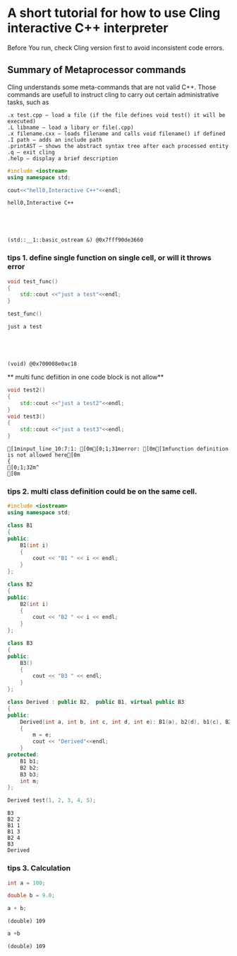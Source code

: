 
# A short tutorial for how to use Cling interactive C++ interpreter

Before You run, check Cling version first to avoid inconsistent code errors.

## Summary of Metaprocessor commands
Cling understands some meta-commands that are not valid C++. Those commands are usefull to instruct cling to carry out certain administrative tasks, such as

    .x test.cpp – load a file (if the file defines void test() it will be executed)
    .L libname – load a libary or file(.cpp)
    .x filename.cxx – loads filename and calls void filename() if defined
    .I path – adds an include path
    .printAST – shows the abstract syntax tree after each processed entity
    .q – exit cling
    .help – display a brief description


```c++
#include <iostream>
using namespace std;

cout<<"hell0,Interactive C++"<<endl;
```

    hell0,Interactive C++





    (std::__1::basic_ostream &) @0x7fff90de3660




### tips 1. define single function on single cell, or will it throws error


```c++
void test_func() 
{
    std::cout <<"just a test"<<endl;
}
```




    




```c++
test_func()
```

    just a test





    (void) @0x700008e0ac18




** multi func defiition in one code block is not allow**


```c++
void test2() 
{
    std::cout <<"just a test2"<<endl;
}
void test3() 
{
    std::cout <<"just a test3"<<endl;
}
```

    [1minput_line_10:7:1: [0m[0;1;31merror: [0m[1mfunction definition is not allowed here[0m
    {
    [0;1;32m^
    [0m



### tips 2. multi class definition could be on the same cell.


```c++
#include <iostream>
using namespace std;

class B1
{
public:
    B1(int i)
    {
        cout << "B1 " << i << endl;
    }
};

class B2
{
public:
    B2(int i)
    {
        cout << "B2 " << i << endl;
    }
};

class B3
{
public:
    B3()
    {
        cout << "B3 " << endl;
    }
};

class Derived : public B2,  public B1, virtual public B3
{
public:
    Derived(int a, int b, int c, int d, int e): B1(a), b2(d), b1(c), B2(b)
    {
        m = e;
        cout << "Derived"<<endl;
    }
protected:
    B1 b1;
    B2 b2;
    B3 b3;
    int m;
};
```




    




```c++
Derived test(1, 2, 3, 4, 5);
```

    B3 
    B2 2
    B1 1
    B1 3
    B2 4
    B3 
    Derived





    



### tips 3. Calculation


```c++
int a = 100;
```




    




```c++
double b = 9.0;
```




    




```c++
a + b;
```




    (double) 109





```c++
a +b 
```




    (double) 109





```c++

```
